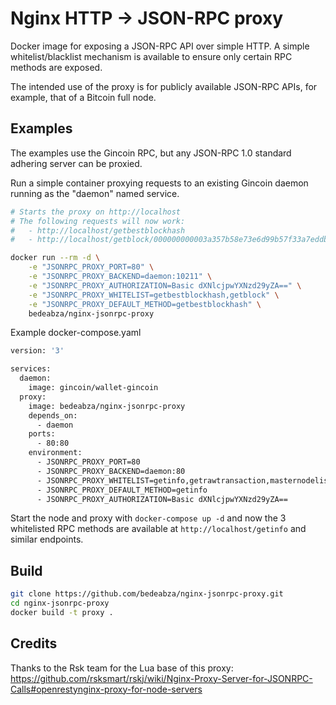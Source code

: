 # Nginx HTTP -> JSON-RPC proxy

Docker image for exposing a JSON-RPC API over simple HTTP. A simple whitelist/blacklist mechanism is available to ensure only certain RPC methods are exposed.

The intended use of the proxy is for publicly available JSON-RPC APIs, for example, that of a Bitcoin full node.

## Examples

The examples use the Gincoin RPC, but any JSON-RPC 1.0 standard adhering server can be proxied.

Run a simple container proxying requests to an existing Gincoin daemon running as the "daemon" named service.

```bash
# Starts the proxy on http://localhost
# The following requests will now work:
#   - http://localhost/getbestblockhash
#   - http://localhost/getblock/000000000003a357b58e73e6d99b57f33a7eddbeeb1a0f23aab6d096af3d16e0 

docker run --rm -d \
    -e "JSONRPC_PROXY_PORT=80" \
    -e "JSONRPC_PROXY_BACKEND=daemon:10211" \
    -e "JSONRPC_PROXY_AUTHORIZATION=Basic dXNlcjpwYXNzd29yZA==" \
    -e "JSONRPC_PROXY_WHITELIST=getbestblockhash,getblock" \
    -e "JSONRPC_PROXY_DEFAULT_METHOD=getbestblockhash" \
    bedeabza/nginx-jsonrpc-proxy
```

Example docker-compose.yaml

```bash
version: '3'

services:
  daemon:
    image: gincoin/wallet-gincoin
  proxy:
    image: bedeabza/nginx-jsonrpc-proxy
    depends_on:
      - daemon
    ports:
      - 80:80
    environment:
      - JSONRPC_PROXY_PORT=80
      - JSONRPC_PROXY_BACKEND=daemon:80
      - JSONRPC_PROXY_WHITELIST=getinfo,getrawtransaction,masternodelist
      - JSONRPC_PROXY_DEFAULT_METHOD=getinfo
      - JSONRPC_PROXY_AUTHORIZATION=Basic dXNlcjpwYXNzd29yZA==
```

Start the node and proxy with ```docker-compose up -d``` and now the 3 whitelisted RPC methods are available at ```http://localhost/getinfo``` and similar endpoints.

## Build

```bash
git clone https://github.com/bedeabza/nginx-jsonrpc-proxy.git
cd nginx-jsonrpc-proxy
docker build -t proxy .
```

## Credits

Thanks to the Rsk team for the Lua base of this proxy: https://github.com/rsksmart/rskj/wiki/Nginx-Proxy-Server-for-JSONRPC-Calls#openrestynginx-proxy-for-node-servers